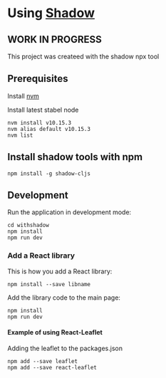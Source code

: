 # Using [Shadow](http://shadow-cljs.org/)

## WORK IN PROGRESS

This project was createed with the shadow npx tool

## Prerequisites

Install [nvm](https://gist.github.com/d2s/372b5943bce17b964a79)

Install latest stabel node 

```shell 
nvm install v10.15.3
nvm alias default v10.15.3
nvm list
```

## Install shadow tools with npm

```shell
npm install -g shadow-cljs
```

## Development

Run the application in development mode:

```shell
cd withshadow
npm install
npm run dev
```

### Add a React library

This is how you add a React library:

```shell
npm install --save libname
```

Add the library code to the main page:

```shell
npm install
npm run dev
```

#### Example of using React-Leaflet

Adding the leaflet to the packages.json

```shell
npm add --save leaflet
npm add --save react-leaflet
```
